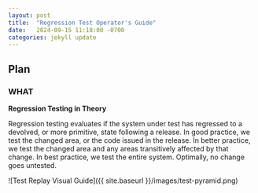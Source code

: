 ```yaml
---
layout: post
title:  "Regression Test Operator's Guide"
date:   2024-09-15 11:18:00 -0700
categories: jekyll update
---
```


## Plan

### WHAT

**Regression Testing in Theory**

Regression testing evaluates if the system under test has regressed to a devolved, or more primitive, state following a release.
In good practice, we test the changed area, or the code issued in the release.
In better practice, we test the changed area and any areas transitively affected by that change.
In best practice, we test the entire system. Optimally, no change goes untested.

![Test Replay Visual Guide]({{ site.baseurl }}/images/test-pyramid.png)